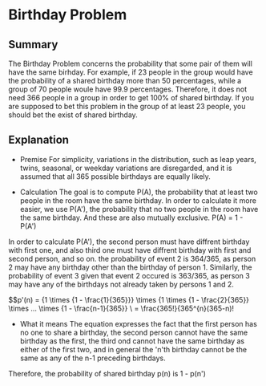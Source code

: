 # Birthday Problem

## Summary

The Birthday Problem concerns the probability that some pair of them will have the same birhday. For example, if 23 people in the group would have the probability of a shared birthday more than 50 percentages, while a group of 70 people woule have 99.9 percentages.
Therefore, it does not need 366 people in a group in order to get 100% of shared birthday. If you are supposed to bet this problem in the group of at least 23 people, you should bet the exist of shared birthday.

## Explanation

- Premise
For simplicity, variations in the distribution, such as leap years, twins, seasonal, or weekday variations are disregarded, and it is assumed that all 365 possible birthdays are equally likely.

- Calculation
The goal is to compute P(A), the probability that at least two people in the room have the same birthday. In order to calculate it more easier, we use P(A'), the probability that no two people in the room have the same birthday. And these are also mutually exclusive.
P(A) = 1 - P(A')

In order to calculate P(A'), the second person must have diffrent birthday with first one, and also third one must have diffrent birthday with first and second person, and so on. the probability of event 2 is 364/365, as person 2 may have any birthday other than the birthday of person 1. Similarly, the probability of event 3 given that event 2 occured is 363/365, as person 3 may have any of the birthdays not already taken by persons 1 and 2.

$$p'(n) = {1 \times {1 - \frac{1}{365}}} \times {1 \times {1 - \frac{2}{365}} \times ... \times {1 - \frac{n-1}{365}} \\ = \frac{365!}{365^{n}(365-n)!

- What it means
The equation expresses the fact that the first person has no one to share a birthday, the second person cannot have the same birthday as the first, the third ond cannot have the same birthday as either of the first two, and in general the 'n'th birthday cannot be the same as any of the n-1 preceding birthdays.

Therefore, the probability of shared birthday p(n) is 1 - p(n')

